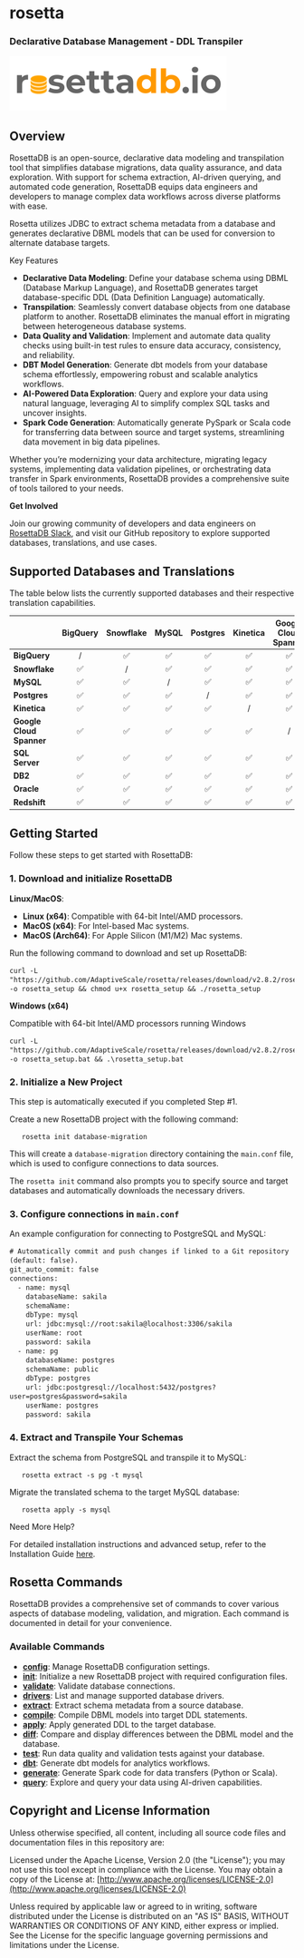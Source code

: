 # rosetta 
### Declarative Database Management - DDL Transpiler
![Alt text](./logo.png?raw=true "Rosetta")

## Overview

RosettaDB is an open-source, declarative data modeling and transpilation tool that simplifies database migrations, data quality assurance, and data exploration. With support for schema extraction, AI-driven querying, and automated code generation, RosettaDB equips data engineers and developers to manage complex data workflows across diverse platforms with ease. 

Rosetta utilizes JDBC to extract schema metadata from a database and generates declarative DBML models that can be used for conversion to alternate database targets.

Key Features

- **Declarative Data Modeling**: Define your database schema using DBML (Database Markup Language), and RosettaDB generates target database-specific DDL (Data Definition Language) automatically.
- **Transpilation**: Seamlessly convert database objects from one database platform to another. RosettaDB eliminates the manual effort in migrating between heterogeneous database systems.
- **Data Quality and Validation**: Implement and automate data quality checks using built-in test rules to ensure data accuracy, consistency, and reliability.
- **DBT Model Generation**: Generate dbt models from your database schema effortlessly, empowering robust and scalable analytics workflows.
- **AI-Powered Data Exploration**: Query and explore your data using natural language, leveraging AI to simplify complex SQL tasks and uncover insights.
- **Spark Code Generation**: Automatically generate PySpark or Scala code for transferring data between source and target systems, streamlining data movement in big data pipelines.

Whether you’re modernizing your data architecture, migrating legacy systems, implementing data validation pipelines, or orchestrating data transfer in Spark environments, RosettaDB provides a comprehensive suite of tools tailored to your needs.

**Get Involved**

Join our growing community of developers and data engineers on [RosettaDB Slack](https://join.slack.com/t/rosettadb/shared_invite/zt-1fq6ajsl3-h8FOI7oJX3T4eI1HjcpPbw), and visit our GitHub repository to explore supported databases, translations, and use cases.


## Supported Databases and Translations

The table below lists the currently supported databases and their respective translation capabilities.

|                          |  **BigQuery**  | **Snowflake** |  **MySQL**   |  **Postgres**   | **Kinetica** | **Google Cloud Spanner** | **SQL Server**  |   **DB2**   |   **Oracle**   | **Redshift** |
|--------------------------|:--------------:|:-------------:|:------------:|:---------------:|:------------:|:------------------------:|:---------------:|:-----------:|:--------------:|:------------:|
| **BigQuery**             |       /        |       ✅       |      ✅       |        ✅        |      ✅       |            ✅             |        ✅        |      ✅      |       ✅        |      ✅       |
| **Snowflake**            |       ✅        |       /       |      ✅       |        ✅        |      ✅       |            ✅             |        ✅         |      ✅       |        ✅        |      ✅       |
| **MySQL**                |       ✅        |       ✅       |      /       |        ✅        |      ✅       |            ✅             |        ✅        |      ✅      |       ✅        |      ✅       |
| **Postgres**             |       ✅        |       ✅       |      ✅       |        /        |      ✅       |            ✅             |        ✅        |      ✅      |       ✅        |      ✅       |
| **Kinetica**             |       ✅        |       ✅       |      ✅       |        ✅        |      /       |            ✅             |        ✅        |      ✅      |       ✅        |      ✅       |
| **Google Cloud Spanner** |       ✅        |       ✅       |        ✅       |         ✅         |        ✅       |            /             |        ✅        |      ✅      |       ✅        |      ✅        |
| **SQL Server**           |       ✅        |       ✅       |      ✅       |        ✅        |      ✅       |            ✅             |        /        |      ✅      |       ✅        |      ✅       |
| **DB2**                  |       ✅        |       ✅       |      ✅       |        ✅        |      ✅       |            ✅             |        ✅        |      /      |       ✅        |      ✅       |
| **Oracle**               |       ✅        |       ✅        |      ✅       |        ✅        |      ✅       |            ✅             |        ✅        |      ✅      |       /        |      ✅       |
| **Redshift**             |       ✅        |       ✅        |      ✅       |        ✅        |      ✅       |             ✅              |        ✅        |      ✅      |       ✅       |      /       |


## Getting Started

Follow these steps to get started with RosettaDB:

### 1. Download and initialize RosettaDB

**Linux/MacOS**:

- **Linux (x64)**: Compatible with 64-bit Intel/AMD processors.
- **MacOS (x64)**: For Intel-based Mac systems.
- **MacOS (Arch64)**: For Apple Silicon (M1/M2) Mac systems.

Run the following command to download and set up RosettaDB:
```
curl -L "https://github.com/AdaptiveScale/rosetta/releases/download/v2.8.2/rosetta_setup.sh" -o rosetta_setup && chmod u+x rosetta_setup && ./rosetta_setup
```

**Windows (x64)**

Compatible with 64-bit Intel/AMD processors running Windows

```
curl -L "https://github.com/AdaptiveScale/rosetta/releases/download/v2.8.2/rosetta_setup.bat" -o rosetta_setup.bat && .\rosetta_setup.bat
```

### 2. Initialize a New Project

This step is automatically executed if you completed Step #1.

Create a new RosettaDB project with the following command:

```
   rosetta init database-migration
```
This will create a `database-migration` directory containing the `main.conf` file, which is used to configure connections to data sources.

The `rosetta init` command also prompts you to specify source and target databases and automatically downloads the necessary drivers.

### 3. Configure connections in `main.conf`

An example configuration for connecting to PostgreSQL and MySQL:

```
# Automatically commit and push changes if linked to a Git repository (default: false).
git_auto_commit: false 
connections:
  - name: mysql
    databaseName: sakila
    schemaName:
    dbType: mysql
    url: jdbc:mysql://root:sakila@localhost:3306/sakila
    userName: root
    password: sakila
  - name: pg
    databaseName: postgres
    schemaName: public
    dbType: postgres
    url: jdbc:postgresql://localhost:5432/postgres?user=postgres&password=sakila
    userName: postgres
    password: sakila
```

### 4. Extract and Transpile Your Schemas

Extract the schema from PostgreSQL and transpile it to MySQL:

```
   rosetta extract -s pg -t mysql
```

Migrate the translated schema to the target MySQL database:

```
   rosetta apply -s mysql
```

Need More Help?

For detailed installation instructions and advanced setup, refer to the Installation Guide [here](docs/markdowns/installation.md).


## Rosetta Commands

RosettaDB provides a comprehensive set of commands to cover various aspects of database modeling, validation, and migration. Each command is documented in detail for your convenience.

### Available Commands
- **[config](docs/markdowns/config.md)**: Manage RosettaDB configuration settings.
- **[init](docs/markdowns/init.md)**: Initialize a new RosettaDB project with required configuration files.
- **[validate](docs/markdowns/validate.md)**: Validate database connections.
- **[drivers](docs/markdowns/drivers.md)**: List and manage supported database drivers.
- **[extract](docs/markdowns/extract.md)**: Extract schema metadata from a source database.
- **[compile](docs/markdowns/compile.md)**: Compile DBML models into target DDL statements.
- **[apply](docs/markdowns/apply.md)**: Apply generated DDL to the target database.
- **[diff](docs/markdowns/diff.md)**: Compare and display differences between the DBML model and the database.
- **[test](docs/markdowns/test.md)**: Run data quality and validation tests against your database.
- **[dbt](docs/markdowns/dbt.md)**: Generate dbt models for analytics workflows.
- **[generate](docs/markdowns/generate.md)**: Generate Spark code for data transfers (Python or Scala).
- **[query](docs/markdowns/query.md)**: Explore and query your data using AI-driven capabilities.

## Copyright and License Information
Unless otherwise specified, all content, including all source code files and documentation files in this repository are:

Licensed under the Apache License, Version 2.0 (the "License"); you may not use this tool except in compliance with the License. You may obtain a copy of the License at: [http://www.apache.org/licenses/LICENSE-2.0](http://www.apache.org/licenses/LICENSE-2.0)

Unless required by applicable law or agreed to in writing, software distributed under the License is distributed on an "AS IS" BASIS, WITHOUT WARRANTIES OR CONDITIONS OF ANY KIND, either express or implied. See the License for the specific language governing permissions and limitations under the License.
